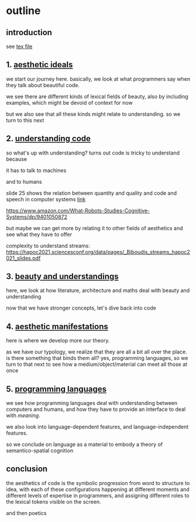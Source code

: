 # outline

## introduction

see [tex file](../redaction/introduction.tex)

## 1. [aesthetic ideals](./ideals.md)

we start our journey here. basically, we look at what programmers say when they talk about beautiful code.

we see there are different kinds of lexical fields of beauty, also by including examples, which might be devoid of context for now

but we also see that all these kinds might relate to understanding. so we turn to this next

## 2. [understanding code](./understanding_code.md)

so what's up with understanding? turns out code is tricky to understand because

it has to talk to machines

and to humans

slide 25 shows the relation between quantity and quality and code and speech in computer systems [link](https://hapoc2021.sciencesconf.org/data/pages/_Hildebrandt_written_and_coded_speech_acts.pdf)

https://www.amazon.com/What-Robots-Studies-Cognitive-Systems/dp/9401050872

but maybe we can get more by relating it to other fields of aesthetics and see what they have to offer

complexity to understand streams: https://hapoc2021.sciencesconf.org/data/pages/_Biboudis_streams_hapoc2021_slides.pdf

## 3. [beauty and understandings](./understanding_beauty.md)

here, we look at how literature, architecture and maths deal with beauty and understanding

now that we have stronger concepts, let's dive back into code

## 4. [aesthetic manifestations](./concrete.md)

here is where we develop more our theory.

as we have our typology, we realize that they are all a bit all over the place. is there something that binds them all? yes, programming languages, so we turn to that next to see how a medium/object/material can meet all those at once

## 5. [programming languages](./programming_languages.md)

we see how programming languages deal with understanding between computers and humans, and how they have to provide an interface to deal with _meaning_.

we also look into language-dependent features, and language-independent features.

so we conclude on language as a material to embody a theory of semantico-spatial cognition

## conclusion

the aesthetics of code is the symbolic progression from word to structure to idea, with each of these configurations happening at different moments and different levels of expertise in programmers, and assigning different roles to the lexical tokens visible on the screen.

and then poetics